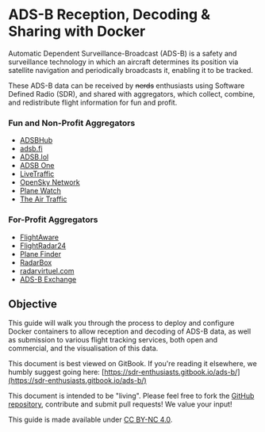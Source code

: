 # ADS-B Reception, Decoding & Sharing with Docker

Automatic Dependent Surveillance-Broadcast \(ADS-B\) is a safety and surveillance technology in which an aircraft determines its position via satellite navigation and periodically broadcasts it, enabling it to be tracked.

These ADS-B data can be received by ~~nerds~~ enthusiasts using Software Defined Radio \(SDR\), and shared with aggregators, which collect, combine, and redistribute flight information for fun and profit.

### Fun and Non-Profit Aggregators

* [ADSBHub](https://www.adsbhub.org)
* [adsb.fi](https://globe.adsb.fi/)
* [ADSB.lol](https://adsb.lol/)
* [ADSB One](https://adsb.one/)
* [LiveTraffic](https://twinfan.gitbook.io/livetraffic/)
* [OpenSky Network](https://opensky-network.org)
* [Plane Watch](https://plane.watch/)
* [The Air Traffic](https://theairtraffic.com/)

### For-Profit Aggregators

* [FlightAware](https://flightaware.com/adsb/piaware/)
* [FlightRadar24](https://www.flightradar24.com/share-your-data)
* [Plane Finder](https://planefinder.net)
* [RadarBox](https://www.radarbox.com)
* [radarvirtuel.com](https://radarvirtuel.com)
* [ADS-B Exchange](https://adsbexchange.com/)

## Objective

This guide will walk you through the process to deploy and configure Docker containers to allow reception and decoding of ADS-B data, as well as submission to various flight tracking services, both open and commercial, and the visualisation of this data.

This document is best viewed on GitBook. If you're reading it elsewhere, we humbly suggest going here: [https://sdr-enthusiasts.gitbook.io/ads-b/](https://sdr-enthusiasts.gitbook.io/ads-b/)

This document is intended to be "living". Please feel free to fork the [GitHub repository](https://github.com/sdr-enthusiasts/gitbook-adsb-guide), contribute and submit pull requests! We value your input!

This guide is made available under [CC BY-NC 4.0](https://creativecommons.org/licenses/by-nc/4.0/).
